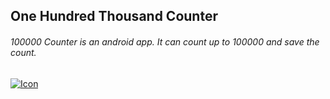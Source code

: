 ## One Hundred Thousand Counter
###### 100000 Counter is an android app. It can count up to 100000 and save the count.
[![Icon](https://github.com/wishhard/One-Hundred-Thousand-Counter/blob/master/img/gp.png=4&s=200)](https://play.google.com/store/apps/details?id=com.wishhard.ohtc&hl=en)
